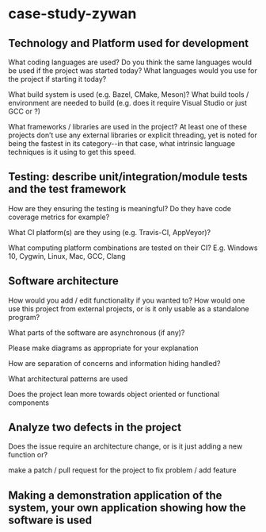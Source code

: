 # case-study-zywan
## Technology and Platform used for development
What coding languages are used? Do you think the same languages would be used if the project was started today? What languages would you use for the project if starting it today?        


What build system is used (e.g. Bazel, CMake, Meson)? What build tools / environment are needed to build (e.g. does it require Visual Studio or just GCC or ?)        
 
 
What frameworks / libraries are used in the project? At least one of these projects don’t use any external libraries or explicit threading, yet is noted for being the fastest in its category--in that case, what intrinsic language techniques is it using to get this speed.     


## Testing: describe unit/integration/module tests and the test framework
How are they ensuring the testing is meaningful? Do they have code coverage metrics for example?      


What CI platform(s) are they using (e.g. Travis-CI, AppVeyor)?     


What computing platform combinations are tested on their CI? E.g. Windows 10, Cygwin, Linux, Mac, GCC, Clang     

## Software architecture
How would you add / edit functionality if you wanted to? How would one use this project from external projects, or is it only usable as a standalone program?       


What parts of the software are asynchronous (if any)?    

Please make diagrams as appropriate for your explanation        

How are separation of concerns and information hiding handled?        

What architectural patterns are used         

Does the project lean more towards object oriented or functional components      

## Analyze two defects in the project
Does the issue require an architecture change, or is it just adding a new function or?      

make a patch / pull request for the project to fix problem / add feature      

## Making a demonstration application of the system, your own application showing how the software is used    

